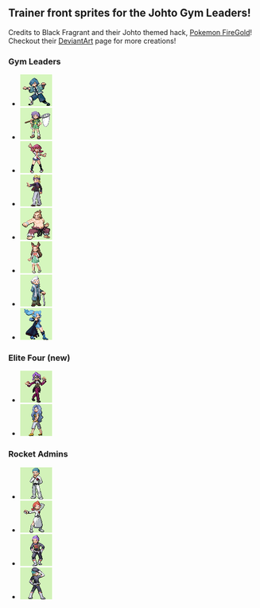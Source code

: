 ## Trainer front sprites for the Johto Gym Leaders!

Credits to Black Fragrant and their Johto themed hack, [Pokemon FireGold](https://www.pokecommunity.com/threads/pok%C3%A9mon-fire-gold-1-4.473130/)!
Checkout their [DeviantArt](https://www.deviantart.com/rai211) page for more creations!

### Gym Leaders
- ![falkner](falkner.png)
- ![bugsy](bugsy.png)
- ![whitney](whitney.png)
- ![morty](morty.png)
- ![chuck](chuck.png)
- ![jasmine](jasmine.png)
- ![pryce](pryce.png)
- ![clair](clair.png)

### Elite Four (new)
- ![will](will.png)
- ![karen](karen.png)

### Rocket Admins
- ![archer](archer.png)
- ![ariana](ariana.png)
- ![petrel](petrel.png)
- ![proton](proton.png)
